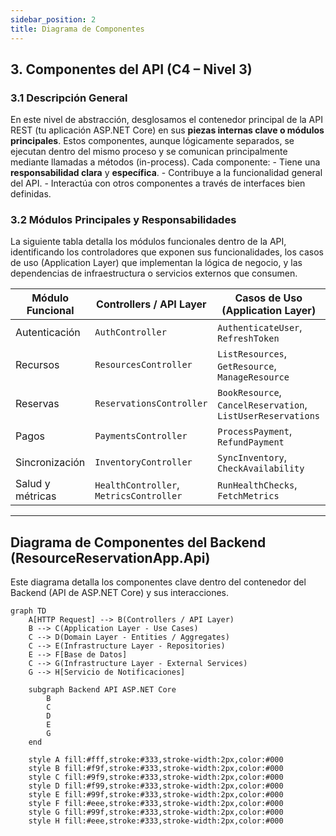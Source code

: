 ```yaml
---
sidebar_position: 2
title: Diagrama de Componentes
---
```

## 3. Componentes del API (C4 – Nivel 3)

### 3.1 Descripción General 
En este nivel de abstracción, desglosamos el contenedor principal de la API REST (tu aplicación ASP.NET Core) en sus **piezas internas clave o módulos principales**. Estos componentes, aunque lógicamente separados, se ejecutan dentro del mismo proceso y se comunican principalmente mediante llamadas a métodos (in-process).
Cada componente:
    - Tiene una **responsabilidad clara** y **específica**.
    - Contribuye a la funcionalidad general del API.
    - Interactúa con otros componentes a través de interfaces bien definidas.

### 3.2 Módulos Principales y Responsabilidades

La siguiente tabla detalla los módulos funcionales dentro de la API, identificando los controladores que exponen sus funcionalidades, los casos de uso (Application Layer) que implementan la lógica de negocio, y las dependencias de infraestructura o servicios externos que consumen.

| Módulo Funcional |Controllers / API Layer | Casos de Uso (Application Layer) | Capa de Infraestructura / Servicios Externos|
|---------------------|-----------------------------|----------------------------------|----------------------------|
| Autenticación      | `AuthController`            | `AuthenticateUser`, `RefreshToken`             | `IAuthService → AuthService`                  |
| Recursos            | `ResourcesController`       | `ListResources`, `GetResource`, `ManageResource` | `IResourceRepository → ResourceRepository`    |
| Reservas            | `ReservationsController`    | `BookResource`, `CancelReservation`, `ListUserReservations` | `IReservationRepository → ReservationRepository` |
| Pagos               | `PaymentsController`        | `ProcessPayment`, `RefundPayment`              | `IPaymentService → StripePaymentService`      |
| Sincronización      | `InventoryController`       | `SyncInventory`, `CheckAvailability`           | `IInventoryService → InventoryExternalService` |
| Salud y métricas    | `HealthController`, `MetricsController` | `RunHealthChecks`, `FetchMetrics` | `IHealthCheckService`, `IMetricsProducerService`|


---

## Diagrama de Componentes del Backend (ResourceReservationApp.Api)


Este diagrama detalla los componentes clave dentro del contenedor del Backend (API de ASP.NET Core) y sus interacciones.

```mermaid
graph TD
    A[HTTP Request] --> B(Controllers / API Layer)
    B --> C(Application Layer - Use Cases)
    C --> D(Domain Layer - Entities / Aggregates)
    C --> E(Infrastructure Layer - Repositories)
    E --> F[Base de Datos]
    C --> G(Infrastructure Layer - External Services)
    G --> H[Servicio de Notificaciones]

    subgraph Backend API ASP.NET Core
        B
        C
        D
        E
        G
    end

    style A fill:#fff,stroke:#333,stroke-width:2px,color:#000
    style B fill:#f9f,stroke:#333,stroke-width:2px,color:#000
    style C fill:#9f9,stroke:#333,stroke-width:2px,color:#000
    style D fill:#f99,stroke:#333,stroke-width:2px,color:#000
    style E fill:#99f,stroke:#333,stroke-width:2px,color:#000
    style F fill:#eee,stroke:#333,stroke-width:2px,color:#000
    style G fill:#99f,stroke:#333,stroke-width:2px,color:#000
    style H fill:#eee,stroke:#333,stroke-width:2px,color:#000
```